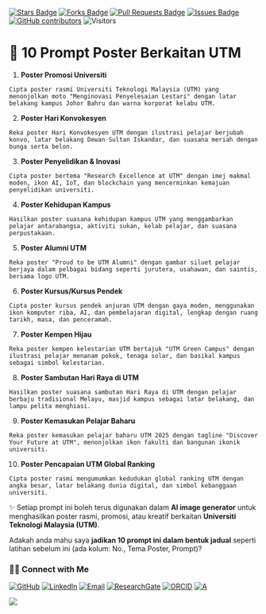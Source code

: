 <a href="https://github.com/drshahizan/short-course/stargazers"><img src="https://img.shields.io/github/stars/drshahizan/short-course" alt="Stars Badge"/></a>
<a href="https://github.com/drshahizan/short-course/network/members"><img src="https://img.shields.io/github/forks/drshahizan/short-course" alt="Forks Badge"/></a>
<a href="https://github.com/drshahizan/short-course/pulls"><img src="https://img.shields.io/github/issues-pr/drshahizan/short-course" alt="Pull Requests Badge"/></a>
<a href="https://github.com/drshahizan/short-course"><img src="https://img.shields.io/github/issues/drshahizan/short-course" alt="Issues Badge"/></a>
<a href="https://github.com/drshahizan/short-course/graphs/contributors"><img alt="GitHub contributors" src="https://img.shields.io/github/contributors/drshahizan/short-course?color=2b9348"></a>
![Visitors](https://api.visitorbadge.io/api/visitors?path=https%3A%2F%2Fgithub.com%2Fdrshahizan%2Fshort-course&labelColor=%23d9e3f0&countColor=%23697689&style=flat)

# 🎨 10 Prompt Poster Berkaitan UTM

1. **Poster Promosi Universiti**

```
Cipta poster rasmi Universiti Teknologi Malaysia (UTM) yang menonjolkan moto "Menginovasi Penyelesaian Lestari" dengan latar belakang kampus Johor Bahru dan warna korporat kelabu UTM.
```

2. **Poster Hari Konvokesyen**

```
Reka poster Hari Konvokesyen UTM dengan ilustrasi pelajar berjubah konvo, latar belakang Dewan Sultan Iskandar, dan suasana meriah dengan bunga serta belon.
```

3. **Poster Penyelidikan & Inovasi**

```
Cipta poster bertema "Research Excellence at UTM" dengan imej makmal moden, ikon AI, IoT, dan blockchain yang mencerminkan kemajuan penyelidikan universiti.
```

4. **Poster Kehidupan Kampus**

```
Hasilkan poster suasana kehidupan kampus UTM yang menggambarkan pelajar antarabangsa, aktiviti sukan, kelab pelajar, dan suasana perpustakaan.
```

5. **Poster Alumni UTM**

```
Reka poster "Proud to be UTM Alumni" dengan gambar siluet pelajar berjaya dalam pelbagai bidang seperti jurutera, usahawan, dan saintis, bersama logo UTM.
```

6. **Poster Kursus/Kursus Pendek**

```
Cipta poster kursus pendek anjuran UTM dengan gaya moden, menggunakan ikon komputer riba, AI, dan pembelajaran digital, lengkap dengan ruang tarikh, masa, dan penceramah.
```

7. **Poster Kempen Hijau**

```
Reka poster kempen kelestarian UTM bertajuk "UTM Green Campus" dengan ilustrasi pelajar menanam pokok, tenaga solar, dan basikal kampus sebagai simbol kelestarian.
```

8. **Poster Sambutan Hari Raya di UTM**

```
Hasilkan poster suasana sambutan Hari Raya di UTM dengan pelajar berbaju tradisional Melayu, masjid kampus sebagai latar belakang, dan lampu pelita menghiasi.
```

9. **Poster Kemasukan Pelajar Baharu**

```
Reka poster kemasukan pelajar baharu UTM 2025 dengan tagline "Discover Your Future at UTM", menonjolkan ikon fakulti dan bangunan ikonik universiti.
```

10. **Poster Pencapaian UTM Global Ranking**

```
Cipta poster rasmi mengumumkan kedudukan global ranking UTM dengan angka besar, latar belakang dunia digital, dan simbol kebanggaan universiti.
```

✨ Setiap prompt ini boleh terus digunakan dalam **AI image generator** untuk menghasilkan poster rasmi, promosi, atau kreatif berkaitan **Universiti Teknologi Malaysia (UTM)**.

Adakah anda mahu saya **jadikan 10 prompt ini dalam bentuk jadual** seperti latihan sebelum ini (ada kolum: No., Tema Poster, Prompt)?


### 🙌🏻 Connect with Me
<p align="left">
    <a href="https://github.com/drshahizan" target="_blank"><img alt="GitHub" src="https://img.shields.io/badge/-@drshahizan-181717?style=flat-square&logo=GitHub&logoColor=white"></a>
    <a href="https://www.linkedin.com/in/drshahizan" target="_blank"><img alt="LinkedIn" src="https://img.shields.io/badge/-drshahizan-blue?style=flat-square&logo=Linkedin&logoColor=white&link=https://www.linkedin.com/in/drshahizan/"></a>
    <a href="mailto:shahizan@utm.my" target="_blank"><img alt="Email" src="https://img.shields.io/badge/-shahizan@utm.my-c14438?style=flat-square&logo=Gmail&logoColor=white&link=mailto:shahizan@utm.my.com"></a>
    <a href="https://www.researchgate.net/profile/Mohd-Othman-28" target="_blank"><img alt="ResearchGate" src="https://img.shields.io/badge/-ResearchGate-00CCBB?style=flat-square&logo=ResearchGate&logoColor=white"></a>
    <a href="https://orcid.org/0000-0003-4261-1873" target="_blank"><img alt="ORCID" src="https://img.shields.io/badge/-ORCID-A6CE39?style=flat-square&logo=ORCID&logoColor=white"></a> 
 <a href="https://visitorbadge.io/status?path=https%3A%2F%2Fgithub.com%2Fdrshahizan" target="_blank"><img alt="A" src="https://api.visitorbadge.io/api/visitors?path=https%3A%2F%2Fgithub.com%2Fdrshahizan&labelColor=%23697689&countColor=%23555555&style=plastic"></a>
 
![](https://hit.yhype.me/github/profile?user_id=81284918)
</p>
